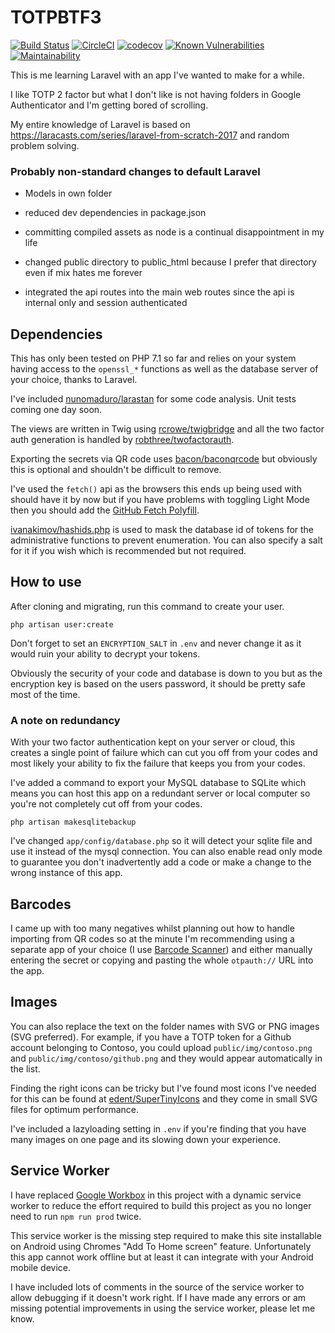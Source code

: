 # TOTPBTF3

[![Build Status](https://travis-ci.com/willpower232/TOTPBTF3.svg?branch=master)](https://travis-ci.com/willpower232/TOTPBTF3)
[![CircleCI](https://circleci.com/gh/willpower232/TOTPBTF3.svg?style=svg)](https://circleci.com/gh/willpower232/TOTPBTF3)
[![codecov](https://codecov.io/gh/willpower232/TOTPBTF3/branch/master/graph/badge.svg)](https://codecov.io/gh/willpower232/TOTPBTF3)
[![Known Vulnerabilities](https://snyk.io/test/github/willpower232/TOTPBTF3/badge.svg?targetFile=package.json)](https://snyk.io/test/github/willpower232/TOTPBTF3?targetFile=package.json)
[![Maintainability](https://api.codeclimate.com/v1/badges/e789e0cf0eea4de7ad04/maintainability)](https://codeclimate.com/github/willpower232/TOTPBTF3/maintainability)

This is me learning Laravel with an app I've wanted to make for a while.

I like TOTP 2 factor but what I don't like is not having folders in Google Authenticator and I'm getting bored of scrolling.

My entire knowledge of Laravel is based on https://laracasts.com/series/laravel-from-scratch-2017 and random problem solving.

### Probably non-standard changes to default Laravel

- Models in own folder

- reduced dev dependencies in package.json

- committing compiled assets as node is a continual disappointment in my life

- changed public directory to public_html because I prefer that directory even if mix hates me forever

- integrated the api routes into the main web routes since the api is internal only and session authenticated

## Dependencies

This has only been tested on PHP 7.1 so far and relies on your system having access to the `openssl_*` functions as well as the database server of your choice, thanks to Laravel.

I've included [nunomaduro/larastan](https://github.com/nunomaduro/larastan) for some code analysis. Unit tests coming one day soon.

The views are written in Twig using [rcrowe/twigbridge](https://github.com/rcrowe/twigbridge) and all the two factor auth generation is handled by [robthree/twofactorauth](https://github.com/robthree/twofactorauth).

Exporting the secrets via QR code uses [bacon/baconqrcode](https://github.com/bacon/baconqrcode) but obviously this is optional and shouldn't be difficult to remove.

I've used the `fetch()` api as the browsers this ends up being used with should have it by now but if you have problems with toggling Light Mode then you should add the [GitHub Fetch Polyfill](https://github.com/github/fetch).

[ivanakimov/hashids.php](https://github.com/ivanakimov/hashids.php) is used to mask the database id of tokens for the administrative functions to prevent enumeration. You can also specify a salt for it if you wish which is recommended but not required.

## How to use

After cloning and migrating, run this command to create your user.

`php artisan user:create`

Don't forget to set an `ENCRYPTION_SALT` in `.env` and never change it as it would ruin your ability to decrypt your tokens.

Obviously the security of your code and database is down to you but as the encryption key is based on the users password, it should be pretty safe most of the time.

### A note on redundancy

With your two factor authentication kept on your server or cloud, this creates a single point of failure which can cut you off from your codes and most likely your ability to fix the failure that keeps you from your codes.

I've added a command to export your MySQL database to SQLite which means you can host this app on a redundant server or local computer so you're not completely cut off from your codes.

`php artisan makesqlitebackup`

I've changed `app/config/database.php` so it will detect your sqlite file and use it instead of the mysql connection. You can also enable read only mode to guarantee you don't inadvertently add a code or make a change to the wrong instance of this app.

## Barcodes

I came up with too many negatives whilst planning out how to handle importing from QR codes so at the minute I'm recommending using a separate app of your choice (I use [Barcode Scanner](https://play.google.com/store/apps/details?id=com.google.zxing.client.android)) and either manually entering the secret or copying and pasting the whole `otpauth://` URL into the app.

## Images

You can also replace the text on the folder names with SVG or PNG images (SVG preferred). For example, if you have a TOTP token for a Github account belonging to Contoso, you could upload `public/img/contoso.png` and `public/img/contoso/github.png` and they would appear automatically in the list.

Finding the right icons can be tricky but I've found most icons I've needed for this can be found at [edent/SuperTinyIcons](https://github.com/edent/SuperTinyIcons) and they come in small SVG files for optimum performance.

I've included a lazyloading setting in `.env` if you're finding that you have many images on one page and its slowing down your experience.

## Service Worker

I have replaced [Google Workbox](https://developers.google.com/web/tools/workbox/modules/workbox-cli) in this project with a dynamic service worker to reduce the effort required to build this project as you no longer need to run `npm run prod` twice.

This service worker is the missing step required to make this site installable on Android using Chromes "Add To Home screen" feature. Unfortunately this app cannot work offline but at least it can integrate with your Android mobile device.

I have included lots of comments in the source of the service worker to allow debugging if it doesn't work right. If I have made any errors or am missing potential improvements in using the service worker, please let me know.
